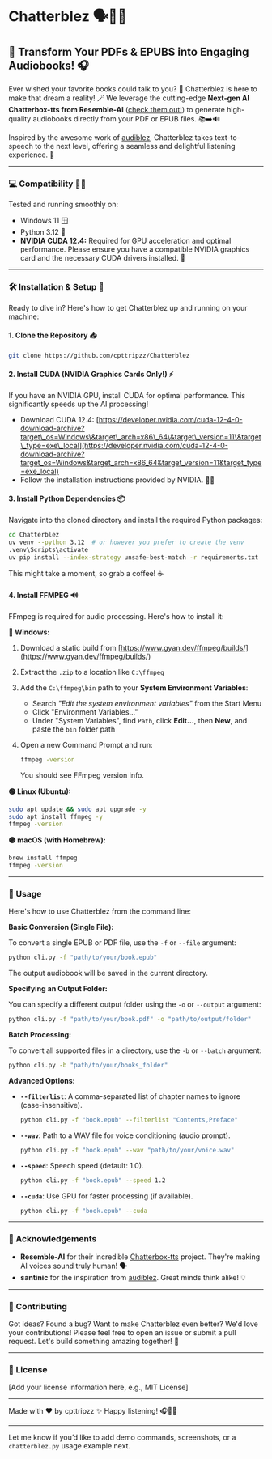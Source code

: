 # Chatterblez 🗣️📖✨

## 🚀 Transform Your PDFs & EPUBS into Engaging Audiobooks! 🎧

Ever wished your favorite books could talk to you? 🤩 Chatterblez is here to make that dream a reality! 🪄 We leverage the cutting-edge **Next-gen AI Chatterbox-tts from Resemble-AI** ([check them out!](https://github.com/resemble-ai/chatterbox)) to generate high-quality audiobooks directly from your PDF or EPUB files. 📚➡️🔊

Inspired by the awesome work of [audiblez](https://github.com/santinic/audiblez), Chatterblez takes text-to-speech to the next level, offering a seamless and delightful listening experience. 💖

---

### 💻 Compatibility 🧑‍💻

Tested and running smoothly on:

* Windows 11 🪟
* Python 3.12 🐍
* **NVIDIA CUDA 12.4:** Required for GPU acceleration and optimal performance. Please ensure you have a compatible NVIDIA graphics card and the necessary CUDA drivers installed. 🚀

---

### 🛠️ Installation & Setup 🚀

Ready to dive in? Here's how to get Chatterblez up and running on your machine:

#### 1. Clone the Repository 📥

```bash
git clone https://github.com/cpttripzz/Chatterblez
```

#### 2. Install CUDA (NVIDIA Graphics Cards Only!) ⚡️

If you have an NVIDIA GPU, install CUDA for optimal performance. This significantly speeds up the AI processing!

* Download CUDA 12.4:
  [https://developer.nvidia.com/cuda-12-4-0-download-archive?target\_os=Windows\&target\_arch=x86\_64\&target\_version=11\&target\_type=exe\_local](https://developer.nvidia.com/cuda-12-4-0-download-archive?target_os=Windows&target_arch=x86_64&target_version=11&target_type=exe_local)
* Follow the installation instructions provided by NVIDIA. 🧑‍💻

#### 3. Install Python Dependencies 📦

Navigate into the cloned directory and install the required Python packages:

```bash
cd Chatterblez
uv venv --python 3.12  # or however you prefer to create the venv
.venv\Scripts\activate
uv pip install --index-strategy unsafe-best-match -r requirements.txt
```

This might take a moment, so grab a coffee! ☕

#### 4. Install FFMPEG 🔊

FFmpeg is required for audio processing. Here's how to install it:

**🔵 Windows:**

1. Download a static build from [https://www.gyan.dev/ffmpeg/builds/](https://www.gyan.dev/ffmpeg/builds/)
2. Extract the `.zip` to a location like `C:\ffmpeg`
3. Add the `C:\ffmpeg\bin` path to your **System Environment Variables**:

   * Search *"Edit the system environment variables"* from the Start Menu
   * Click "Environment Variables..."
   * Under "System Variables", find `Path`, click **Edit...**, then **New**, and paste the `bin` folder path
4. Open a new Command Prompt and run:

   ```bash
   ffmpeg -version
   ```

   You should see FFmpeg version info.

**🟢 Linux (Ubuntu):**

```bash
sudo apt update && sudo apt upgrade -y
sudo apt install ffmpeg -y
ffmpeg -version
```

**🟣 macOS (with Homebrew):**

```bash
brew install ffmpeg
ffmpeg -version
```

---

### 🚀 Usage

Here's how to use Chatterblez from the command line:

**Basic Conversion (Single File):**

To convert a single EPUB or PDF file, use the `-f` or `--file` argument:

```bash
python cli.py -f "path/to/your/book.epub"
```

The output audiobook will be saved in the current directory.

**Specifying an Output Folder:**

You can specify a different output folder using the `-o` or `--output` argument:

```bash
python cli.py -f "path/to/your/book.pdf" -o "path/to/output/folder"
```

**Batch Processing:**

To convert all supported files in a directory, use the `-b` or `--batch` argument:

```bash
python cli.py -b "path/to/your/books_folder"
```

**Advanced Options:**

*   **`--filterlist`**: A comma-separated list of chapter names to ignore (case-insensitive).
    ```bash
    python cli.py -f "book.epub" --filterlist "Contents,Preface"
    ```
*   **`--wav`**: Path to a WAV file for voice conditioning (audio prompt).
    ```bash
    python cli.py -f "book.epub" --wav "path/to/your/voice.wav"
    ```
*   **`--speed`**: Speech speed (default: 1.0).
    ```bash
    python cli.py -f "book.epub" --speed 1.2
    ```
*   **`--cuda`**: Use GPU for faster processing (if available).
    ```bash
    python cli.py -f "book.epub" --cuda
    ```

---

### 🙏 Acknowledgements

* **Resemble-AI** for their incredible [Chatterbox-tts](https://github.com/resemble-ai/chatterbox) project. They're making AI voices sound truly human! 🗣️
* **santinic** for the inspiration from [audiblez](https://github.com/santinic/audiblez). Great minds think alike! 💡

---

### 💌 Contributing

Got ideas? Found a bug? Want to make Chatterblez even better? We'd love your contributions! Please feel free to open an issue or submit a pull request. Let's build something amazing together! 🤝

---

### 📜 License

\[Add your license information here, e.g., MIT License]

---

Made with ❤️ by cpttripzz ✨
Happy listening! 🎧📖💖

---

Let me know if you’d like to add demo commands, screenshots, or a `chatterblez.py` usage example next.
